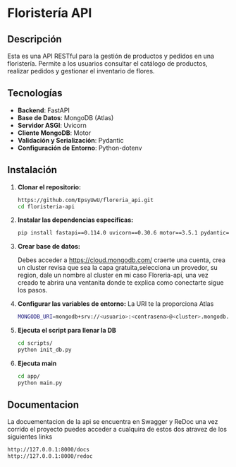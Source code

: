 # Floristería API

## Descripción

Esta es una API RESTful para la gestión de productos y pedidos en una floristería. Permite a los usuarios consultar el catálogo de productos, realizar pedidos y gestionar el inventario de flores.

## Tecnologías

- **Backend**: FastAPI
- **Base de Datos**: MongoDB (Atlas)
- **Servidor ASGI**: Uvicorn
- **Cliente MongoDB**: Motor
- **Validación y Serialización**: Pydantic
- **Configuración de Entorno**: Python-dotenv

## Instalación

1. **Clonar el repositorio:**

   ```bash
   https://github.com/EpsyUwU/floreria_api.git
   cd floristeria-api
   
2. **Instalar las dependencias específicas:**

    ```bash
    pip install fastapi==0.114.0 uvicorn==0.30.6 motor==3.5.1 pydantic==2.9.0 python-dotenv==1.0.1 pymongo==4.8.0
   
3. **Crear base de datos:**


   Debes acceder a https://cloud.mongodb.com/ craerte una cuenta, crea un cluster revisa que sea la capa gratuita,selecciona un provedor, su region, dale un nombre al cluster en mi caso Floreria-api, una vez creado te abrira una ventanita donde te explica como conectarte sigue los pasos.


4. **Configurar las variables de entorno:**
   La URI te la proporciona Atlas
    ```bash
    MONGODB_URI=mongodb+srv://<usuario>:<contrasena>@<cluster>.mongodb.net/?retryWrites=true&w=majority&appName=<nombre_db>

5. **Ejecuta el script para llenar la DB**
   
   ```bash
   cd scripts/
   python init_db.py
   
6. **Ejecuta main**
   ```bash
   cd app/
   python main.py

## Documentacion

   La docuementacion de la api se encuentra en Swagger y ReDoc una vez corrido el proyecto puedes acceder a cualquira de estos dos atravez de los siguientes links
   ```bash
   http://127.0.0.1:8000/docs
   http://127.0.0.1:8000/redoc
   

    

